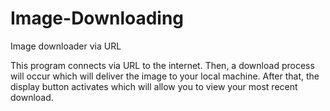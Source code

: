 # Image-Downloading
Image downloader via URL

This program connects via URL to the internet. 
Then, a download process will occur which will deliver the image to your local machine. 
After that, the display button activates which will allow you to view your most recent download.
